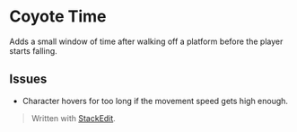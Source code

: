 # Coyote Time
Adds a small window of time after walking off a platform before the player starts falling.

## Issues
* Character hovers for too long if the movement speed gets high enough.


> Written with [StackEdit](https://stackedit.io/).